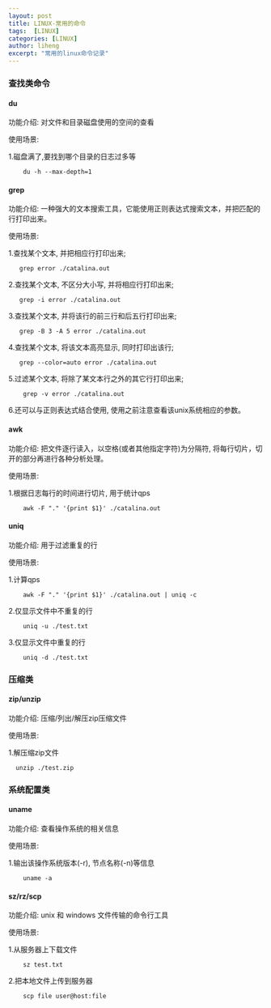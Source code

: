 ```yaml
---
layout: post
title: LINUX-常用的命令
tags:  [LINUX]
categories: [LINUX]
author: liheng
excerpt: "常用的linux命令记录"
---
```

### 查找类命令

#### du

功能介绍: 对文件和目录磁盘使用的空间的查看

使用场景:

1.磁盘满了,要找到哪个目录的日志过多等

```
    du -h --max-depth=1
```

#### grep

功能介绍: 一种强大的文本搜索工具，它能使用正则表达式搜索文本，并把匹配的行打印出来。

使用场景:

1.查找某个文本, 并把相应行打印出来;

```
   grep error ./catalina.out
```

2.查找某个文本, 不区分大小写, 并将相应行打印出来;

```
   grep -i error ./catalina.out
```

3.查找某个文本, 并将该行的前三行和后五行打印出来;

```
   grep -B 3 -A 5 error ./catalina.out 
```

4.查找某个文本, 将该文本高亮显示, 同时打印出该行;

```
   grep --color=auto error ./catalina.out
```

5.过滤某个文本, 将除了某文本行之外的其它行打印出来;

```
    grep -v error ./catalina.out
```

6.还可以与正则表达式结合使用, 使用之前注意查看该unix系统相应的参数。

#### awk

功能介绍: 把文件逐行读入，以空格(或者其他指定字符)为分隔符, 将每行切片，切开的部分再进行各种分析处理。

使用场景:

1.根据日志每行的时间进行切片, 用于统计qps

```
    awk -F "." '{print $1}' ./catalina.out
```

#### uniq

功能介绍: 用于过滤重复的行

使用场景:

1.计算qps

```
    awk -F "." '{print $1}' ./catalina.out | uniq -c 
```

2.仅显示文件中不重复的行

```
    uniq -u ./test.txt
```

3.仅显示文件中重复的行

```
    uniq -d ./test.txt
```

### 压缩类

#### zip/unzip

功能介绍: 压缩/列出/解压zip压缩文件

使用场景: 

1.解压缩zip文件

```
  unzip ./test.zip
```


### 系统配置类

#### uname

功能介绍:
查看操作系统的相关信息

使用场景:

1.输出该操作系统版本(-r), 节点名称(-n)等信息

```
    uname -a
```

#### sz/rz/scp

功能介绍: unix 和 windows 文件传输的命令行工具

使用场景:

1.从服务器上下载文件

```
    sz test.txt
```

2.把本地文件上传到服务器

```
    scp file user@host:file
```